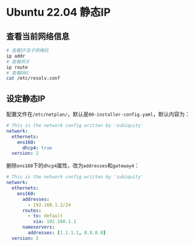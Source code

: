 # Ubuntu 22.04 静态IP

## 查看当前网络信息

```bash
# 查看IP及子网掩码
ip addr
# 查看网关
ip route
# 查看DNS
cat /etc/resolv.conf
```

## 设定静态IP

配置文件在`/etc/netplan/`，默认是`00-installer-config.yaml`，默认内容为：

```yaml
# This is the network config written by 'subiquity'
network:
  ethernets:
    ens160:
      dhcp4: true
  version: 2
```

删除`ens160`下的`dhcp4`属性，改为`addresses`和`gateway4`：

```yaml
# This is the network config written by 'subiquity'
network:
  ethernets:
    ens160:
      addresses:
        - 192.168.1.2/24
      routes:
        - to: default
          via: 192.168.1.1
      nameservers:
        addresses: [1.1.1.1, 8.8.8.8]
  version: 2
```